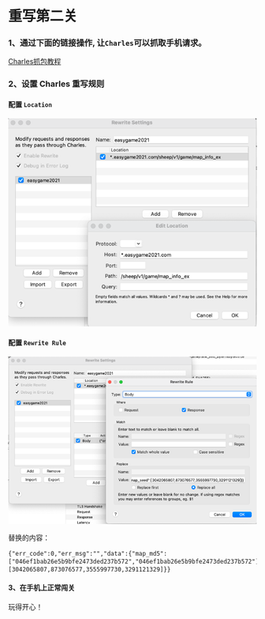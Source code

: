 # 重写第二关

### 1、通过下面的链接操作, 让`Charles`可以抓取手机请求。

[Charles抓包教程](https://www.jianshu.com/p/ff85b3dac157)

### 2、设置 Charles 重写规则

#### 配置 `Location`

![](./docs/images/rewrite1.png)

#### 配置 `Rewrite Rule`

![](./docs/images/rewrite2.png)

替换的内容：

```
{"err_code":0,"err_msg":"","data":{"map_md5":["046ef1bab26e5b9bfe2473ded237b572","046ef1bab26e5b9bfe2473ded237b572"],"map_seed":[3042065807,873076577,3555997730,3291121329]}}
```

#### 3、在手机上正常闯关

玩得开心！